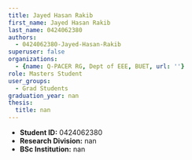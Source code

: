```yaml
---
title: Jayed Hasan Rakib
first_name: Jayed Hasan Rakib
last_name: 0424062380
authors:
  - 0424062380-Jayed-Hasan-Rakib
superuser: false
organizations:
  - {name: Q-PACER RG, Dept of EEE, BUET, url: ''}
role: Masters Student
user_groups:
  - Grad Students
graduation_year: nan
thesis:
  title: nan
---
```


* **Student ID:** 0424062380
* **Research Division:** nan
* **BSc Institution:** nan
